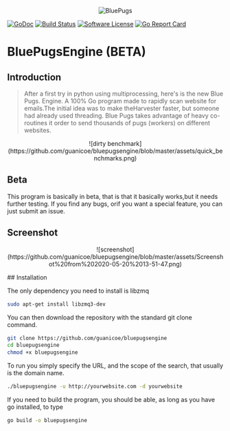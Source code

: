 

<!-- apt-get install libzmq3-dev

chmod +x bluePugs

go build -o bluePugs src/*.go && ./bluePugs
 -->


<p align="center">
  <img alt="BluePugs" src="https://bluepugs.ovh/static/img/bluepugs_blue.svg" height="100" />

</p>


[![GoDoc](https://godoc.org/github.com/guanicoe/bluepugsengine?status.svg)](https://godoc.org/github.com/guanicoe/bluepugsengine)
[![Build Status](https://travis-ci.com/guanicoe/bluepugsengine.svg?branch=master)](https://travis-ci.com/guanicoe/bluepugsengine)
[![Software License](https://img.shields.io/badge/License-MPL%202.0-brightgreen.svg)](https://github.com/guanicoe/bluepugsengine/blob/master/LICENSE.md)
[![Go Report Card](https://goreportcard.com/badge/github.com/guanicoe/bluepugsengine)](https://goreportcard.com/report/github.com/guanicoe/bluepugsengine)


# BluePugsEngine (BETA)

## Introduction

> After a first try in python using multiprocessing, here's is the new Blue Pugs. Engine. A 100% Go program made to rapidly scan website for emails.The initial idea was to make theHarvester faster, but someone had already used threading. Blue Pugs takes advantage of heavy co-routines it order to send thousands of pugs (workers) on different websites.

<p align="center">
![dirty benchmark](https://github.com/guanicoe/bluepugsengine/blob/master/assets/quick_benchmarks.png)
</p>

## Beta

This program is basically in beta, that is that it basically works,but it needs further testing. If you find any bugs, orif you want a special feature, you can just submit an issue.
<!-- ## Code Samples

> You've gotten their attention in the introduction, now show a few code examples. So they get a visualization and as a bonus, make them copy/paste friendly. -->

## Screenshot
<p align="center">
![screenshot](https://github.com/guanicoe/bluepugsengine/blob/master/assets/Screenshot%20from%202020-05-20%2013-51-47.png)
</p>
## Installation

The only dependency you need to install is libzmq

```sh
sudo apt-get install libzmq3-dev
```

You can then download the repository with the standard git clone command.

```sh
git clone https://github.com/guanicoe/bluepugsengine
cd bluepugsengine
chmod +x bluepugsengine
```
To run you simply specify the URL, and the scope of the search, that usually is the domain name.

```sh
./bluepugsengine -u http://yourwebsite.com -d yourwebsite
```


If you need to build the program, you should be able, as long as you have go installed, to type

```sh
go build -o bluepugsengine
```
